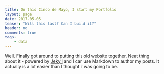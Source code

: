 ```yaml
---
title: On this Cinco de Mayo, I start my Portfolio
layout: page
date: 2017-05-05
teaser: "Will this last? Can I build it?"
header: no
comments: true
tags: 
    - data 
---
```

Well. Finally got around to putting this old website together. Neat thing about it - powered by [Jekyll](http://jekyllrb.com) and I can use Markdown to author my posts. It actually is a lot easier than I thought it was going to be.

